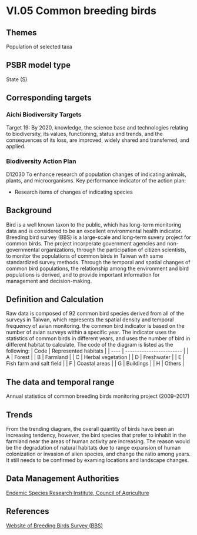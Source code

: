 # VI.05 Common breeding birds

<script type="text/javascript" src="http://cdn.mathjax.org/mathjax/latest/MathJax.js?config=TeX-AMS-MML_HTMLorMML"></script>

## Themes
Population of selected taxa
## PSBR model type
State (S)
## Corresponding targets
### Aichi Biodiversity Targets
Target 19: By 2020, knowledge, the science base and technologies relating to biodiversity, its values, functioning, status and trends, and the consequences of its loss, are improved, widely shared and transferred, and applied.
### Biodiversity Action Plan
D12030 To enhance research of population changes of indicating animals, plants, and microorganisms. Key performance indicator of the action plan:
* Research items of changes of indicating species
## Background
Bird is a well known taxon to the public, which has long-term monitoring data and is considered to be an excellent environmental health indicator. Breeding bird survey (BBS) is a large-scale and long-term suvery project for common birds. The project incorperate government agencies and non-governmental organizations, through the participation of citizen scientists, to monitor the populations of common birds in Taiwan with same standardized survey methods. Through the temporal and spatial changes of common bird populations, the relationship among the environment and bird populations is derived, and to provide important information for management and decision-making.
## Definition and Calculation
Raw data is composed of 92 common bird species derived from all of the surveys in Taiwan, which represents the spatial density and temporal frequency of avian monitoring. the common bird indicator is based on the number of avian surveys within a specific year. The indicator uses the statistics of common birds in different years, and uses the number of bird in different habitat to calculate. The code of the diagram is listed as the following:
| Code | Represented habitats     |
| ---- | ------------------------ |
| A    | Forest                   |
| B    | Farmland                 |
| C    | Herbal vegetation        |
| D    | Freshwater               |
| E    | Fish farm and salt field |
| F    | Coastal areas            |
| G    | Buildings                |
| H    | Others                   |
## The data and temporal range
Annual statistics of common breeding birds monitoring project (2009–2017)
## Trends
From the trending diagram, the overall quantity of birds have been an increasing tendency, however, the bird species that prefer to inhabit in the farmland near the areas of human activity are increasing. The reason would be the degradation of natural habitats due to range expansion of human colonization or invasion of alien species, and change the ratio among years. It still needs to be confirmed by examing locations and landscape changes.
## Data Management Authorities
[Endemic Species Research Institute, Council of Agriculture](https://www.tesri.gov.tw)
## References
[Website of Breeding Birds Survey (BBS)](https://sites.google.com/a/birds-tesri.twbbs.org/bbs-taiwan/)
